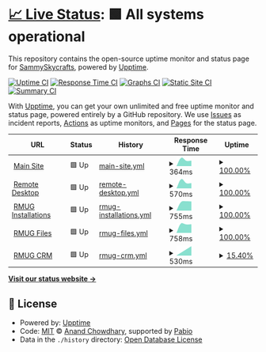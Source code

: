 # [📈 Live Status](https://SammySkycrafts.github.io/RMUG-Upptime): <!--live status--> **🟩 All systems operational**

This repository contains the open-source uptime monitor and status page for [SammySkycrafts](https://SammySkycrafts.github.io/RMUG-Upptime), powered by [Upptime](https://github.com/upptime/upptime).

[![Uptime CI](https://github.com/SammySkycrafts/RMUG-Upptime/workflows/Uptime%20CI/badge.svg)](https://github.com/SammySkycrafts/RMUG-Upptime/actions?query=workflow%3A%22Uptime+CI%22)
[![Response Time CI](https://github.com/SammySkycrafts/RMUG-Upptime/workflows/Response%20Time%20CI/badge.svg)](https://github.com/SammySkycrafts/RMUG-Upptime/actions?query=workflow%3A%22Response+Time+CI%22)
[![Graphs CI](https://github.com/SammySkycrafts/RMUG-Upptime/workflows/Graphs%20CI/badge.svg)](https://github.com/SammySkycrafts/RMUG-Upptime/actions?query=workflow%3A%22Graphs+CI%22)
[![Static Site CI](https://github.com/SammySkycrafts/RMUG-Upptime/workflows/Static%20Site%20CI/badge.svg)](https://github.com/SammySkycrafts/RMUG-Upptime/actions?query=workflow%3A%22Static+Site+CI%22)
[![Summary CI](https://github.com/SammySkycrafts/RMUG-Upptime/workflows/Summary%20CI/badge.svg)](https://github.com/SammySkycrafts/RMUG-Upptime/actions?query=workflow%3A%22Summary+CI%22)

With [Upptime](https://upptime.js.org), you can get your own unlimited and free uptime monitor and status page, powered entirely by a GitHub repository. We use [Issues](https://github.com/SammySkycrafts/RMUG-Upptime/issues) as incident reports, [Actions](https://github.com/SammySkycrafts/RMUG-Upptime/actions) as uptime monitors, and [Pages](https://SammySkycrafts.github.io/RMUG-Upptime) for the status page.

<!--start: status pages-->
<!-- This summary is generated by Upptime (https://github.com/upptime/upptime) -->
<!-- Do not edit this manually, your changes will be overwritten -->
<!-- prettier-ignore -->
| URL | Status | History | Response Time | Uptime |
| --- | ------ | ------- | ------------- | ------ |
| <img alt="" src="https://icons.duckduckgo.com/ip3/www.rmusergroup.net.ico" height="13"> [Main Site](https://www.rmusergroup.net) | 🟩 Up | [main-site.yml](https://github.com/SammySkycrafts/RMUG-Upptime/commits/HEAD/history/main-site.yml) | <details><summary><img alt="Response time graph" src="./graphs/main-site/response-time-week.png" height="20"> 364ms</summary><br><a href="https://SammySkycrafts.github.io/RMUG-Upptime/history/main-site"><img alt="Response time 364" src="https://img.shields.io/endpoint?url=https%3A%2F%2Fraw.githubusercontent.com%2FSammySkycrafts%2FRMUG-Upptime%2FHEAD%2Fapi%2Fmain-site%2Fresponse-time.json"></a><br><a href="https://SammySkycrafts.github.io/RMUG-Upptime/history/main-site"><img alt="24-hour response time 364" src="https://img.shields.io/endpoint?url=https%3A%2F%2Fraw.githubusercontent.com%2FSammySkycrafts%2FRMUG-Upptime%2FHEAD%2Fapi%2Fmain-site%2Fresponse-time-day.json"></a><br><a href="https://SammySkycrafts.github.io/RMUG-Upptime/history/main-site"><img alt="7-day response time 364" src="https://img.shields.io/endpoint?url=https%3A%2F%2Fraw.githubusercontent.com%2FSammySkycrafts%2FRMUG-Upptime%2FHEAD%2Fapi%2Fmain-site%2Fresponse-time-week.json"></a><br><a href="https://SammySkycrafts.github.io/RMUG-Upptime/history/main-site"><img alt="30-day response time 364" src="https://img.shields.io/endpoint?url=https%3A%2F%2Fraw.githubusercontent.com%2FSammySkycrafts%2FRMUG-Upptime%2FHEAD%2Fapi%2Fmain-site%2Fresponse-time-month.json"></a><br><a href="https://SammySkycrafts.github.io/RMUG-Upptime/history/main-site"><img alt="1-year response time 364" src="https://img.shields.io/endpoint?url=https%3A%2F%2Fraw.githubusercontent.com%2FSammySkycrafts%2FRMUG-Upptime%2FHEAD%2Fapi%2Fmain-site%2Fresponse-time-year.json"></a></details> | <details><summary><a href="https://SammySkycrafts.github.io/RMUG-Upptime/history/main-site">100.00%</a></summary><a href="https://SammySkycrafts.github.io/RMUG-Upptime/history/main-site"><img alt="All-time uptime 100.00%" src="https://img.shields.io/endpoint?url=https%3A%2F%2Fraw.githubusercontent.com%2FSammySkycrafts%2FRMUG-Upptime%2FHEAD%2Fapi%2Fmain-site%2Fuptime.json"></a><br><a href="https://SammySkycrafts.github.io/RMUG-Upptime/history/main-site"><img alt="24-hour uptime 100.00%" src="https://img.shields.io/endpoint?url=https%3A%2F%2Fraw.githubusercontent.com%2FSammySkycrafts%2FRMUG-Upptime%2FHEAD%2Fapi%2Fmain-site%2Fuptime-day.json"></a><br><a href="https://SammySkycrafts.github.io/RMUG-Upptime/history/main-site"><img alt="7-day uptime 100.00%" src="https://img.shields.io/endpoint?url=https%3A%2F%2Fraw.githubusercontent.com%2FSammySkycrafts%2FRMUG-Upptime%2FHEAD%2Fapi%2Fmain-site%2Fuptime-week.json"></a><br><a href="https://SammySkycrafts.github.io/RMUG-Upptime/history/main-site"><img alt="30-day uptime 100.00%" src="https://img.shields.io/endpoint?url=https%3A%2F%2Fraw.githubusercontent.com%2FSammySkycrafts%2FRMUG-Upptime%2FHEAD%2Fapi%2Fmain-site%2Fuptime-month.json"></a><br><a href="https://SammySkycrafts.github.io/RMUG-Upptime/history/main-site"><img alt="1-year uptime 100.00%" src="https://img.shields.io/endpoint?url=https%3A%2F%2Fraw.githubusercontent.com%2FSammySkycrafts%2FRMUG-Upptime%2FHEAD%2Fapi%2Fmain-site%2Fuptime-year.json"></a></details>
| <img alt="" src="https://icons.duckduckgo.com/ip3/remote.rmusergroup.net.ico" height="13"> [Remote Desktop](https://remote.rmusergroup.net) | 🟩 Up | [remote-desktop.yml](https://github.com/SammySkycrafts/RMUG-Upptime/commits/HEAD/history/remote-desktop.yml) | <details><summary><img alt="Response time graph" src="./graphs/remote-desktop/response-time-week.png" height="20"> 570ms</summary><br><a href="https://SammySkycrafts.github.io/RMUG-Upptime/history/remote-desktop"><img alt="Response time 570" src="https://img.shields.io/endpoint?url=https%3A%2F%2Fraw.githubusercontent.com%2FSammySkycrafts%2FRMUG-Upptime%2FHEAD%2Fapi%2Fremote-desktop%2Fresponse-time.json"></a><br><a href="https://SammySkycrafts.github.io/RMUG-Upptime/history/remote-desktop"><img alt="24-hour response time 570" src="https://img.shields.io/endpoint?url=https%3A%2F%2Fraw.githubusercontent.com%2FSammySkycrafts%2FRMUG-Upptime%2FHEAD%2Fapi%2Fremote-desktop%2Fresponse-time-day.json"></a><br><a href="https://SammySkycrafts.github.io/RMUG-Upptime/history/remote-desktop"><img alt="7-day response time 570" src="https://img.shields.io/endpoint?url=https%3A%2F%2Fraw.githubusercontent.com%2FSammySkycrafts%2FRMUG-Upptime%2FHEAD%2Fapi%2Fremote-desktop%2Fresponse-time-week.json"></a><br><a href="https://SammySkycrafts.github.io/RMUG-Upptime/history/remote-desktop"><img alt="30-day response time 570" src="https://img.shields.io/endpoint?url=https%3A%2F%2Fraw.githubusercontent.com%2FSammySkycrafts%2FRMUG-Upptime%2FHEAD%2Fapi%2Fremote-desktop%2Fresponse-time-month.json"></a><br><a href="https://SammySkycrafts.github.io/RMUG-Upptime/history/remote-desktop"><img alt="1-year response time 570" src="https://img.shields.io/endpoint?url=https%3A%2F%2Fraw.githubusercontent.com%2FSammySkycrafts%2FRMUG-Upptime%2FHEAD%2Fapi%2Fremote-desktop%2Fresponse-time-year.json"></a></details> | <details><summary><a href="https://SammySkycrafts.github.io/RMUG-Upptime/history/remote-desktop">100.00%</a></summary><a href="https://SammySkycrafts.github.io/RMUG-Upptime/history/remote-desktop"><img alt="All-time uptime 100.00%" src="https://img.shields.io/endpoint?url=https%3A%2F%2Fraw.githubusercontent.com%2FSammySkycrafts%2FRMUG-Upptime%2FHEAD%2Fapi%2Fremote-desktop%2Fuptime.json"></a><br><a href="https://SammySkycrafts.github.io/RMUG-Upptime/history/remote-desktop"><img alt="24-hour uptime 100.00%" src="https://img.shields.io/endpoint?url=https%3A%2F%2Fraw.githubusercontent.com%2FSammySkycrafts%2FRMUG-Upptime%2FHEAD%2Fapi%2Fremote-desktop%2Fuptime-day.json"></a><br><a href="https://SammySkycrafts.github.io/RMUG-Upptime/history/remote-desktop"><img alt="7-day uptime 100.00%" src="https://img.shields.io/endpoint?url=https%3A%2F%2Fraw.githubusercontent.com%2FSammySkycrafts%2FRMUG-Upptime%2FHEAD%2Fapi%2Fremote-desktop%2Fuptime-week.json"></a><br><a href="https://SammySkycrafts.github.io/RMUG-Upptime/history/remote-desktop"><img alt="30-day uptime 100.00%" src="https://img.shields.io/endpoint?url=https%3A%2F%2Fraw.githubusercontent.com%2FSammySkycrafts%2FRMUG-Upptime%2FHEAD%2Fapi%2Fremote-desktop%2Fuptime-month.json"></a><br><a href="https://SammySkycrafts.github.io/RMUG-Upptime/history/remote-desktop"><img alt="1-year uptime 100.00%" src="https://img.shields.io/endpoint?url=https%3A%2F%2Fraw.githubusercontent.com%2FSammySkycrafts%2FRMUG-Upptime%2FHEAD%2Fapi%2Fremote-desktop%2Fuptime-year.json"></a></details>
| <img alt="" src="https://icons.duckduckgo.com/ip3/installations.rmusergroup.net.ico" height="13"> [RMUG Installations](https://installations.rmusergroup.net) | 🟩 Up | [rmug-installations.yml](https://github.com/SammySkycrafts/RMUG-Upptime/commits/HEAD/history/rmug-installations.yml) | <details><summary><img alt="Response time graph" src="./graphs/rmug-installations/response-time-week.png" height="20"> 755ms</summary><br><a href="https://SammySkycrafts.github.io/RMUG-Upptime/history/rmug-installations"><img alt="Response time 755" src="https://img.shields.io/endpoint?url=https%3A%2F%2Fraw.githubusercontent.com%2FSammySkycrafts%2FRMUG-Upptime%2FHEAD%2Fapi%2Frmug-installations%2Fresponse-time.json"></a><br><a href="https://SammySkycrafts.github.io/RMUG-Upptime/history/rmug-installations"><img alt="24-hour response time 755" src="https://img.shields.io/endpoint?url=https%3A%2F%2Fraw.githubusercontent.com%2FSammySkycrafts%2FRMUG-Upptime%2FHEAD%2Fapi%2Frmug-installations%2Fresponse-time-day.json"></a><br><a href="https://SammySkycrafts.github.io/RMUG-Upptime/history/rmug-installations"><img alt="7-day response time 755" src="https://img.shields.io/endpoint?url=https%3A%2F%2Fraw.githubusercontent.com%2FSammySkycrafts%2FRMUG-Upptime%2FHEAD%2Fapi%2Frmug-installations%2Fresponse-time-week.json"></a><br><a href="https://SammySkycrafts.github.io/RMUG-Upptime/history/rmug-installations"><img alt="30-day response time 755" src="https://img.shields.io/endpoint?url=https%3A%2F%2Fraw.githubusercontent.com%2FSammySkycrafts%2FRMUG-Upptime%2FHEAD%2Fapi%2Frmug-installations%2Fresponse-time-month.json"></a><br><a href="https://SammySkycrafts.github.io/RMUG-Upptime/history/rmug-installations"><img alt="1-year response time 755" src="https://img.shields.io/endpoint?url=https%3A%2F%2Fraw.githubusercontent.com%2FSammySkycrafts%2FRMUG-Upptime%2FHEAD%2Fapi%2Frmug-installations%2Fresponse-time-year.json"></a></details> | <details><summary><a href="https://SammySkycrafts.github.io/RMUG-Upptime/history/rmug-installations">100.00%</a></summary><a href="https://SammySkycrafts.github.io/RMUG-Upptime/history/rmug-installations"><img alt="All-time uptime 100.00%" src="https://img.shields.io/endpoint?url=https%3A%2F%2Fraw.githubusercontent.com%2FSammySkycrafts%2FRMUG-Upptime%2FHEAD%2Fapi%2Frmug-installations%2Fuptime.json"></a><br><a href="https://SammySkycrafts.github.io/RMUG-Upptime/history/rmug-installations"><img alt="24-hour uptime 100.00%" src="https://img.shields.io/endpoint?url=https%3A%2F%2Fraw.githubusercontent.com%2FSammySkycrafts%2FRMUG-Upptime%2FHEAD%2Fapi%2Frmug-installations%2Fuptime-day.json"></a><br><a href="https://SammySkycrafts.github.io/RMUG-Upptime/history/rmug-installations"><img alt="7-day uptime 100.00%" src="https://img.shields.io/endpoint?url=https%3A%2F%2Fraw.githubusercontent.com%2FSammySkycrafts%2FRMUG-Upptime%2FHEAD%2Fapi%2Frmug-installations%2Fuptime-week.json"></a><br><a href="https://SammySkycrafts.github.io/RMUG-Upptime/history/rmug-installations"><img alt="30-day uptime 100.00%" src="https://img.shields.io/endpoint?url=https%3A%2F%2Fraw.githubusercontent.com%2FSammySkycrafts%2FRMUG-Upptime%2FHEAD%2Fapi%2Frmug-installations%2Fuptime-month.json"></a><br><a href="https://SammySkycrafts.github.io/RMUG-Upptime/history/rmug-installations"><img alt="1-year uptime 100.00%" src="https://img.shields.io/endpoint?url=https%3A%2F%2Fraw.githubusercontent.com%2FSammySkycrafts%2FRMUG-Upptime%2FHEAD%2Fapi%2Frmug-installations%2Fuptime-year.json"></a></details>
| <img alt="" src="https://icons.duckduckgo.com/ip3/files.rmusergroup.net.ico" height="13"> [RMUG Files](https://files.rmusergroup.net) | 🟩 Up | [rmug-files.yml](https://github.com/SammySkycrafts/RMUG-Upptime/commits/HEAD/history/rmug-files.yml) | <details><summary><img alt="Response time graph" src="./graphs/rmug-files/response-time-week.png" height="20"> 758ms</summary><br><a href="https://SammySkycrafts.github.io/RMUG-Upptime/history/rmug-files"><img alt="Response time 758" src="https://img.shields.io/endpoint?url=https%3A%2F%2Fraw.githubusercontent.com%2FSammySkycrafts%2FRMUG-Upptime%2FHEAD%2Fapi%2Frmug-files%2Fresponse-time.json"></a><br><a href="https://SammySkycrafts.github.io/RMUG-Upptime/history/rmug-files"><img alt="24-hour response time 758" src="https://img.shields.io/endpoint?url=https%3A%2F%2Fraw.githubusercontent.com%2FSammySkycrafts%2FRMUG-Upptime%2FHEAD%2Fapi%2Frmug-files%2Fresponse-time-day.json"></a><br><a href="https://SammySkycrafts.github.io/RMUG-Upptime/history/rmug-files"><img alt="7-day response time 758" src="https://img.shields.io/endpoint?url=https%3A%2F%2Fraw.githubusercontent.com%2FSammySkycrafts%2FRMUG-Upptime%2FHEAD%2Fapi%2Frmug-files%2Fresponse-time-week.json"></a><br><a href="https://SammySkycrafts.github.io/RMUG-Upptime/history/rmug-files"><img alt="30-day response time 758" src="https://img.shields.io/endpoint?url=https%3A%2F%2Fraw.githubusercontent.com%2FSammySkycrafts%2FRMUG-Upptime%2FHEAD%2Fapi%2Frmug-files%2Fresponse-time-month.json"></a><br><a href="https://SammySkycrafts.github.io/RMUG-Upptime/history/rmug-files"><img alt="1-year response time 758" src="https://img.shields.io/endpoint?url=https%3A%2F%2Fraw.githubusercontent.com%2FSammySkycrafts%2FRMUG-Upptime%2FHEAD%2Fapi%2Frmug-files%2Fresponse-time-year.json"></a></details> | <details><summary><a href="https://SammySkycrafts.github.io/RMUG-Upptime/history/rmug-files">100.00%</a></summary><a href="https://SammySkycrafts.github.io/RMUG-Upptime/history/rmug-files"><img alt="All-time uptime 100.00%" src="https://img.shields.io/endpoint?url=https%3A%2F%2Fraw.githubusercontent.com%2FSammySkycrafts%2FRMUG-Upptime%2FHEAD%2Fapi%2Frmug-files%2Fuptime.json"></a><br><a href="https://SammySkycrafts.github.io/RMUG-Upptime/history/rmug-files"><img alt="24-hour uptime 100.00%" src="https://img.shields.io/endpoint?url=https%3A%2F%2Fraw.githubusercontent.com%2FSammySkycrafts%2FRMUG-Upptime%2FHEAD%2Fapi%2Frmug-files%2Fuptime-day.json"></a><br><a href="https://SammySkycrafts.github.io/RMUG-Upptime/history/rmug-files"><img alt="7-day uptime 100.00%" src="https://img.shields.io/endpoint?url=https%3A%2F%2Fraw.githubusercontent.com%2FSammySkycrafts%2FRMUG-Upptime%2FHEAD%2Fapi%2Frmug-files%2Fuptime-week.json"></a><br><a href="https://SammySkycrafts.github.io/RMUG-Upptime/history/rmug-files"><img alt="30-day uptime 100.00%" src="https://img.shields.io/endpoint?url=https%3A%2F%2Fraw.githubusercontent.com%2FSammySkycrafts%2FRMUG-Upptime%2FHEAD%2Fapi%2Frmug-files%2Fuptime-month.json"></a><br><a href="https://SammySkycrafts.github.io/RMUG-Upptime/history/rmug-files"><img alt="1-year uptime 100.00%" src="https://img.shields.io/endpoint?url=https%3A%2F%2Fraw.githubusercontent.com%2FSammySkycrafts%2FRMUG-Upptime%2FHEAD%2Fapi%2Frmug-files%2Fuptime-year.json"></a></details>
| <img alt="" src="https://icons.duckduckgo.com/ip3/crm.rmusergroup.net.ico" height="13"> [RMUG CRM](https://crm.rmusergroup.net) | 🟩 Up | [rmug-crm.yml](https://github.com/SammySkycrafts/RMUG-Upptime/commits/HEAD/history/rmug-crm.yml) | <details><summary><img alt="Response time graph" src="./graphs/rmug-crm/response-time-week.png" height="20"> 530ms</summary><br><a href="https://SammySkycrafts.github.io/RMUG-Upptime/history/rmug-crm"><img alt="Response time 530" src="https://img.shields.io/endpoint?url=https%3A%2F%2Fraw.githubusercontent.com%2FSammySkycrafts%2FRMUG-Upptime%2FHEAD%2Fapi%2Frmug-crm%2Fresponse-time.json"></a><br><a href="https://SammySkycrafts.github.io/RMUG-Upptime/history/rmug-crm"><img alt="24-hour response time 530" src="https://img.shields.io/endpoint?url=https%3A%2F%2Fraw.githubusercontent.com%2FSammySkycrafts%2FRMUG-Upptime%2FHEAD%2Fapi%2Frmug-crm%2Fresponse-time-day.json"></a><br><a href="https://SammySkycrafts.github.io/RMUG-Upptime/history/rmug-crm"><img alt="7-day response time 530" src="https://img.shields.io/endpoint?url=https%3A%2F%2Fraw.githubusercontent.com%2FSammySkycrafts%2FRMUG-Upptime%2FHEAD%2Fapi%2Frmug-crm%2Fresponse-time-week.json"></a><br><a href="https://SammySkycrafts.github.io/RMUG-Upptime/history/rmug-crm"><img alt="30-day response time 530" src="https://img.shields.io/endpoint?url=https%3A%2F%2Fraw.githubusercontent.com%2FSammySkycrafts%2FRMUG-Upptime%2FHEAD%2Fapi%2Frmug-crm%2Fresponse-time-month.json"></a><br><a href="https://SammySkycrafts.github.io/RMUG-Upptime/history/rmug-crm"><img alt="1-year response time 530" src="https://img.shields.io/endpoint?url=https%3A%2F%2Fraw.githubusercontent.com%2FSammySkycrafts%2FRMUG-Upptime%2FHEAD%2Fapi%2Frmug-crm%2Fresponse-time-year.json"></a></details> | <details><summary><a href="https://SammySkycrafts.github.io/RMUG-Upptime/history/rmug-crm">15.40%</a></summary><a href="https://SammySkycrafts.github.io/RMUG-Upptime/history/rmug-crm"><img alt="All-time uptime 15.40%" src="https://img.shields.io/endpoint?url=https%3A%2F%2Fraw.githubusercontent.com%2FSammySkycrafts%2FRMUG-Upptime%2FHEAD%2Fapi%2Frmug-crm%2Fuptime.json"></a><br><a href="https://SammySkycrafts.github.io/RMUG-Upptime/history/rmug-crm"><img alt="24-hour uptime 15.40%" src="https://img.shields.io/endpoint?url=https%3A%2F%2Fraw.githubusercontent.com%2FSammySkycrafts%2FRMUG-Upptime%2FHEAD%2Fapi%2Frmug-crm%2Fuptime-day.json"></a><br><a href="https://SammySkycrafts.github.io/RMUG-Upptime/history/rmug-crm"><img alt="7-day uptime 15.40%" src="https://img.shields.io/endpoint?url=https%3A%2F%2Fraw.githubusercontent.com%2FSammySkycrafts%2FRMUG-Upptime%2FHEAD%2Fapi%2Frmug-crm%2Fuptime-week.json"></a><br><a href="https://SammySkycrafts.github.io/RMUG-Upptime/history/rmug-crm"><img alt="30-day uptime 15.40%" src="https://img.shields.io/endpoint?url=https%3A%2F%2Fraw.githubusercontent.com%2FSammySkycrafts%2FRMUG-Upptime%2FHEAD%2Fapi%2Frmug-crm%2Fuptime-month.json"></a><br><a href="https://SammySkycrafts.github.io/RMUG-Upptime/history/rmug-crm"><img alt="1-year uptime 15.40%" src="https://img.shields.io/endpoint?url=https%3A%2F%2Fraw.githubusercontent.com%2FSammySkycrafts%2FRMUG-Upptime%2FHEAD%2Fapi%2Frmug-crm%2Fuptime-year.json"></a></details>

<!--end: status pages-->

[**Visit our status website →**](https://SammySkycrafts.github.io/RMUG-Upptime)

## 📄 License

- Powered by: [Upptime](https://github.com/upptime/upptime)
- Code: [MIT](./LICENSE) © [Anand Chowdhary](https://anandchowdhary.com), supported by [Pabio](https://pabio.com)
- Data in the `./history` directory: [Open Database License](https://opendatacommons.org/licenses/odbl/1-0/)
